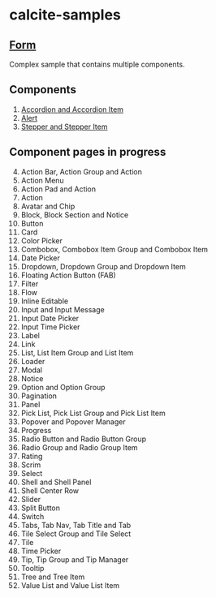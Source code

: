 # calcite-samples
## [Form](0-form.html)
Complex sample that contains multiple components.
## Components

1. [Accordion and Accordion Item](accordion.html)  
2. [Alert](alert.html)  
3. [Stepper and Stepper Item](stepper.html)  

## Component pages in progress
4. Action Bar, Action Group and Action
5. Action Menu
6. Action Pad and Action
7. Action
8. Avatar and Chip
9. Block, Block Section and Notice
10. Button
11. Card
12. Color Picker
13. Combobox, Combobox Item Group and Combobox Item
14. Date Picker
15. Dropdown, Dropdown Group and Dropdown Item
16. Floating Action Button (FAB)
17. Filter
18. Flow
19. Inline Editable
20. Input and Input Message
21. Input Date Picker
22. Input Time Picker
23. Label
24. Link
25. List, List Item Group and List Item
26. Loader
27. Modal
28. Notice
29. Option and Option Group
30. Pagination
31. Panel
32. Pick List, Pick List Group and Pick List Item
33. Popover and Popover Manager
34. Progress
35. Radio Button and Radio Button Group
36. Radio Group and Radio Group Item
37. Rating
38. Scrim
39. Select
40. Shell and Shell Panel
41. Shell Center Row
42. Slider
43. Split Button
44. Switch
45. Tabs, Tab Nav, Tab Title and Tab
46. Tile Select Group and Tile Select
47. Tile
48. Time Picker
49. Tip, Tip Group and Tip Manager
50. Tooltip
51. Tree and Tree Item
52. Value List and Value List Item